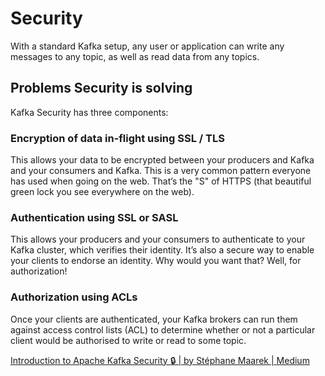 # Security

With a standard Kafka setup, any user or application can write any messages to any topic, as well as read data from any topics.

## Problems Security is solving

Kafka Security has three components:

### Encryption of data in-flight using SSL / TLS

This allows your data to be encrypted between your producers and Kafka and your consumers and Kafka. This is a very common pattern everyone has used when going on the web. That’s the "S" of HTTPS (that beautiful green lock you see everywhere on the web).

### Authentication using SSL or SASL

This allows your producers and your consumers to authenticate to your Kafka cluster, which verifies their identity. It’s also a secure way to enable your clients to endorse an identity. Why would you want that? Well, for authorization!

### Authorization using ACLs

Once your clients are authenticated, your Kafka brokers can run them against access control lists (ACL) to determine whether or not a particular client would be authorised to write or read to some topic.

[Introduction to Apache Kafka Security 🔒 | by Stéphane Maarek | Medium](https://medium.com/@stephane.maarek/introduction-to-apache-kafka-security-c8951d410adf)
